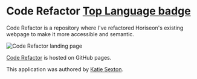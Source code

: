 # Code Refactor [Top Language badge](https://img.shields.io/github/languages/top/fkakatie/code-refactor)

Code Refactor is a repository where I've refactored Horiseon's existing webpage to make it more accessible and semantic.

![Code Refactor landing page](assets/images/screenshot.png)

[Code Refactor](https://fkakatie.github.io/code-refactor/) is hosted on GitHub pages.

This application was authored by [Katie Sexton](https://github.com/fkakatie).